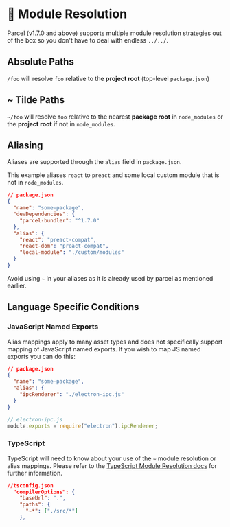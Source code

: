 # :notebook_with_decorative_cover: Module Resolution

Parcel (v1.7.0 and above) supports multiple module resolution strategies out of the box so you don't have to deal with endless `../../`.

## Absolute Paths

`/foo` will resolve `foo` relative to the **project root** (top-level `package.json`)

## ~ Tilde Paths

`~/foo` will resolve `foo` relative to the nearest **package root** in `node_modules` or the **project root** if not in `node_modules`.

## Aliasing

Aliases are supported through the `alias` field in `package.json`.

This example aliases `react` to `preact` and some local custom module that is not in `node_modules`.

```json
// package.json
{
  "name": "some-package",
  "devDependencies": {
    "parcel-bundler": "^1.7.0"
  },
  "alias": {
    "react": "preact-compat",
    "react-dom": "preact-compat",
    "local-module": "./custom/modules"
  }
}
```

Avoid using `~` in your aliases as it is already used by parcel as mentioned earlier.

## Language Specific Conditions

### JavaScript Named Exports

Alias mappings apply to many asset types and does not specifically support mapping of JavaScript named exports. If you wish to map JS named exports you can do this:

```json
// package.json
{
  "name": "some-package",
  "alias": {
    "ipcRenderer": "./electron-ipc.js"
  }
}
```

```js
// electron-ipc.js
module.exports = require("electron").ipcRenderer;
```

### TypeScript

TypeScript will need to know about your use of the `~` module resolution or alias mappings. Please refer to the [TypeScript Module Resolution docs](https://www.typescriptlang.org/docs/handbook/module-resolution.html) for further information.

```json
//tsconfig.json
  "compilerOptions": {
    "baseUrl": ".",
    "paths": {
      "~*": ["./src/*"]
    },
```
